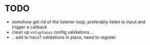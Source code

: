 # TODO
- somehow get rid of the listener loop, preferably listen to input and trigger a callback
- clean up `voluptuous` config validations ..
- .. add to hacs? validations in place, need to register


